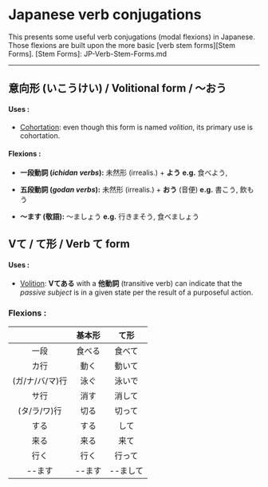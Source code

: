 # Japanese verb conjugations
This presents some useful verb conjugations (modal flexions) in Japanese. Those flexions are built upon the more basic [verb stem forms][Stem Forms].
[Stem Forms]: JP-Verb-Stem-Forms.md
***


## 意向形 (いこうけい) / Volitional form / 〜おう
#### Uses :
* [Cohortation][Intentions - Hortation]: even though this form is named *volition*, its primary use is cohortation.

[Intentions - Hortation]: JP-Intentions.md#(Co)hortation
#### Flexions :
* __一段動詞 (*ichidan verbs*):__ 
未然形 (irrealis.) + **よう**
**e.g.** 食べよう, 

* __五段動詞 (*godan verbs*):__ 
未然形 (irrealis.) + **おう** (音便)
**e.g.** 書こう, 飲もう

* __〜ます (敬語):__ 
〜ましょう
**e.g.** 行きまそう, 食べましょう


## Vて / て形 / Verb て form
#### Uses :
* [Volition][Intentions - Volition]: **Vてある** with a **他動詞** (transitive verb) can indicate that the *passive subject* is in a given state per the result of a purposeful action.

[Intentions - Volition]: JP-Intentions.md#Volition

### Flexions :

|             | 基本形 | て形 |
|:-----------:|:-----:|:---:| 
|     一段     | 食べる |食べて|
|     カ行     |  動く  |動いて|
|(ガ/ナ/バ/マ)行|  泳ぐ  |泳いで|
|     サ行     |  消す  |消して|
| (タ/ラ/ワ)行  |  切る  |切って|
|     する     |  する  | して |
|     来る     |  来る  | 来て |
|     行く     |  行く  |行って|
|   --ます     | --ます |--まして|